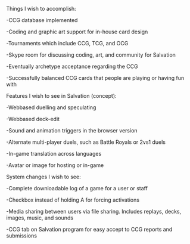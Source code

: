 Things I wish to accomplish:

-CCG database implemented

-Coding and graphic art support for in-house card design

-Tournaments which include CCG, TCG, and OCG

-Skype room for discussing coding, art, and community for Salvation

-Eventually archetype acceptance regarding the CCG

-Successfully balanced CCG cards that people are playing or having fun with

Features I wish to see in Salvation (concept):

-Webbased duelling and speculating

-Webbased deck-edit

-Sound and animation triggers in the browser version

-Alternate multi-player duels, such as Battle Royals or 2vs1 duels

-In-game translation across languages

-Avatar or image for hosting or in-game

System changes I wish to see:

-Complete downloadable log of a game for a user or staff

-Checkbox instead of holding A for forcing activations

-Media sharing between users via file sharing. Includes replays, decks, images, music, and sounds

-CCG tab on Salvation program for easy accept to CCG reports and submissions


